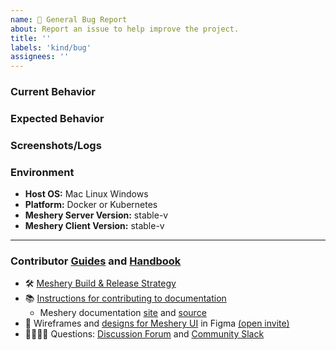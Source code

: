 ```yaml
---
name: 🐛 General Bug Report
about: Report an issue to help improve the project.
title: ''
labels: 'kind/bug'
assignees: ''
---
```

### Current Behavior
<!-- A brief description of the issue. -->

### Expected Behavior
<!-- A brief description of what you expected to happen. -->

### Screenshots/Logs
<!-- Add screenshots, if applicable, to help explain your problem. -->

### Environment

- **Host OS:** Mac Linux Windows
- **Platform:** Docker or Kubernetes
- **Meshery Server Version:** stable-v
- **Meshery Client Version:** stable-v

<!-- Optional
### To Reproduce
1. Go to '...'
2. Click on '....'
3. Scroll down to '....'
4. See error
-->

---
### Contributor [Guides](https://docs.meshery.io/project/contributing) and [Handbook](https://meshery.io/community#handbook)
- 🛠 [Meshery Build & Release Strategy](https://docs.meshery.io/project/contributing/build-and-release)
- 📚 [Instructions for contributing to documentation](https://github.com/meshery/meshery/blob/master/CONTRIBUTING.md#documentation-contribution-flow)
   - Meshery documentation [site](https://docs.meshery.io/) and [source](https://github.com/meshery/meshery/tree/master/docs)
- 🎨 Wireframes and [designs for Meshery UI](https://www.figma.com/file/SMP3zxOjZztdOLtgN4dS2W/Meshery-UI) in Figma [(open invite)](https://www.figma.com/team_invite/redeem/qJy1c95qirjgWQODApilR9)
- 🙋🏾🙋🏼 Questions: [Discussion Forum](http://discuss.meshery.io) and [Community Slack](https://slack.meshery.io)
